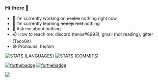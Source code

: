 ### Hi there 👋

- 🔭 I’m currently working on ~~usable~~ nothing right now
- 🌱 I’m currently learning ~~nodejs~~ ~~rust~~ nothing
- 💬 Ask me about nothing
- 📫 How to reach me: discord (tanos#8993), gmail (not reading), gitter (TacoGit)
- 😄 Pronouns: he/him

![STATS (LANGUAGES)](https://github-readme-stats.vercel.app/api/top-langs/?username=TacoGit&layout=compact&theme=radical&hide_border=true)
![STATS (COMMITS)](https://github-readme-stats-sabesansathananthan.vercel.app/api?username=TacoGit&show_icons=true&hide_border=true&theme=radical)

[![forthebadge](https://forthebadge.com/images/badges/open-source.svg)](https://forthebadge.com)
[![forthebadge](https://forthebadge.com/images/badges/0-percent-optimized.svg)](https://forthebadge.com)

<a href="https://github.com/Meghna-DAS/github-profile-views-counter">
    <img src="https://komarev.com/ghpvc/?username=TacoGit">
</a>
